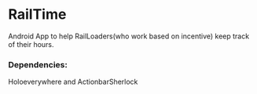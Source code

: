 # RailTime
Android App to help RailLoaders(who work based on incentive) keep track of their hours. 

### Dependencies:
Holoeverywhere and ActionbarSherlock

